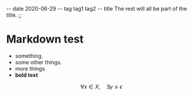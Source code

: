 -- date 2020-06-29
-- tag tag1 tag2
-- title The rest will all be part of the title.
;;
# Markdown test
- something.
- some other things.
- more things
- __bold text__

$$\forall x \in X, \quad \exists y \leq \epsilon$$
